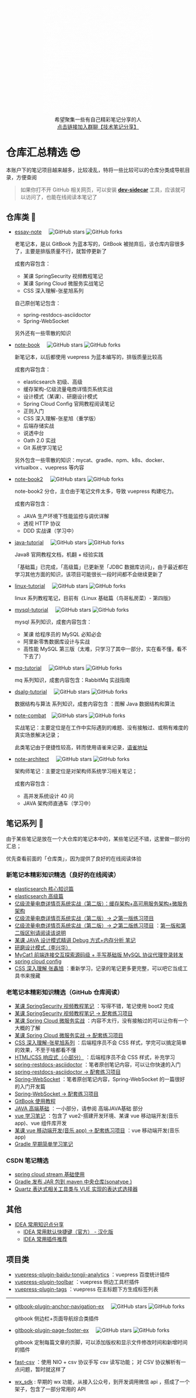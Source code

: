 <p align="center">
    <a href="https://github.com/zq99299/repository-summary" target="_blank">
     <img width="300" src="./BIGMLOGO.gif" alt="logo">
    </a>
    <br/>
    <span>希望聚集一些有自己精彩笔记分享的人</span>
    <br/>
    <a href="https://jq.qq.com/?_wv=1027&k=RE3803x2" target="_blank">点击链接加入群聊【技术笔记分享】</a>
</p>

# 仓库汇总精选 😎

本账户下的笔记项目越来越多，比较凌乱，特将一些比较可以的仓库分类成导航目录，方便查阅

> 如果你打不开 GitHub 相关网页，可以安装 **[ dev-sidecar](https://github.com/docmirror/dev-sidecar)** 工具，应该就可以访问了，也能在线阅读本笔记了

## 仓库类 🎉
- [essay-note](https://github.com/zq99299/essay-note) &nbsp; &nbsp; 
![GitHub stars](https://img.shields.io/github/stars/zq99299/essay-note)
![GitHub forks](https://img.shields.io/github/forks/zq99299/essay-note)
  
  老笔记本，是以 GitBook 为蓝本写的，GitBook 被抛弃后，该仓库内容很多了，主要是排版质量不行，就暂停更新了
  
  成套内容包含：
  
  - 某课 SpringSecurity 视频教程笔记 
  - 某课 Spring Cloud 微服务实战笔记
  - CSS 深入理解-张星旭系列
  
   自己原创笔记包含：  
  
    - spring-restdocs-asciidoctor
    - Spring-WebSocket 
  
    另外还有一些零散的知识
  
- [note-book](https://github.com/zq99299/note-book) &nbsp; &nbsp; 
  ![GitHub stars](https://img.shields.io/github/stars/zq99299/note-book)
  ![GitHub forks](https://img.shields.io/github/forks/zq99299/note-book)

  新笔记本，以后都使用 vuepress 为蓝本编写的，排版质量比较高

  成套内容包含：
  - elasticsearch 初级、高级
  - 缓存架构-亿级流量电商详情页系统实战
  - 设计模式（某课）、研磨设计模式
  - Spring Cloud Config 官网教程阅读笔记
  - 正则入门
  - CSS 深入理解-张星旭（重学版）
  - 后端存储实战
  - 说透中台
  - Oath 2.0 实战
  - Git 系统学习笔记

  另外包含一些零散的知识：mycat、gradle、npm、k8s、docker、virtualbox 、vuepress 等内容

- [note-book2](https://github.com/zq99299/note-book2) &nbsp; &nbsp; 
  ![GitHub stars](https://img.shields.io/github/stars/zq99299/note-book2)
  ![GitHub forks](https://img.shields.io/github/forks/zq99299/note-book2)

  note-book2 分仓，主仓由于笔记文件太多，导致 vuepress 构建吃力。

  成套内容包含：

  - JAVA 生产环境下性能监控与调优详解
  - 透视 HTTP 协议
  - DDD 实战课（学习中）

- [java-tutorial](https://github.com/zq99299/java-tutorial) &nbsp; &nbsp; 
  ![GitHub stars](https://img.shields.io/github/stars/zq99299/java-tutorial)
  ![GitHub forks](https://img.shields.io/github/forks/zq99299/java-tutorial)

  Java8 官网教程文档，机翻 + 经验实践

  「基础篇」已完成，「高级篇」已更新至「JDBC 数据库访问」，由于最近都在学习其他方面的知识，该项目可能很长一段时间都不会继续更新了

- [linux-tutorial](https://github.com/zq99299/linux-tutorial) &nbsp; &nbsp; 
  ![GitHub stars](https://img.shields.io/github/stars/zq99299/linux-tutorial)
  ![GitHub forks](https://img.shields.io/github/forks/zq99299/linux-tutorial)

  linux 系列教程笔记，目前有《Linux 基础篇（鸟哥私房菜）- 第四版》 

- [mysql-tutorial](https://github.com/zq99299/mysql-tutorial) &nbsp; &nbsp; 
  ![GitHub stars](https://img.shields.io/github/stars/zq99299/mysql-tutorial)
  ![GitHub forks](https://img.shields.io/github/forks/zq99299/mysql-tutorial)

  mysql 系列知识，成套内容包含：

  - 某课 给程序员的 MySQL 必知必会
  - 阿里新零售数据库设计与实战
  - 高性能 MySQL 第三版（太难，只学习了其中一部分，实在看不懂，看不下去了）

- [mq-tutorial](https://github.com/zq99299/mq-tutorial) &nbsp; &nbsp; 
  ![GitHub stars](https://img.shields.io/github/stars/zq99299/mq-tutorial)
  ![GitHub forks](https://img.shields.io/github/forks/zq99299/mq-tutorial)

  mq 系列知识，成套内容包含：RabbitMq 实战指南

- [dsalg-tutorial](https://github.com/zq99299/dsalg-tutorial) &nbsp; &nbsp; 
  ![GitHub stars](https://img.shields.io/github/stars/zq99299/dsalg-tutorial)
  ![GitHub forks](https://img.shields.io/github/forks/zq99299/dsalg-tutorial)

  数据结构与算法 系列知识，成套内容包含 ：图解 Java 数据结构和算法

- [note-combat](https://github.com/zq99299/note-combat)&nbsp; &nbsp; 
  ![GitHub stars](https://img.shields.io/github/stars/zq99299/note-combat)
  ![GitHub forks](https://img.shields.io/github/forks/zq99299/note-combat)

  实战笔记：主要定位是在工作中实际遇到的难题、没有接触过、或稍有难度的真实场景解决记录；

  此类笔记由于便捷性较高，转而使用语雀来记录，[语雀地址](https://www.yuque.com/mrcode.cn/note-actual)

- [note-architect](https://github.com/zq99299/note-architect) &nbsp; &nbsp; 
  ![GitHub stars](https://img.shields.io/github/stars/zq99299/note-architect)
  ![GitHub forks](https://img.shields.io/github/forks/zq99299/note-architect)

  架构师笔记：主要定位是对架构师系统学习相关笔记；

  成套内容包含：

  - 高并发系统设计 40 问
  - JAVA 架构师直通车（学习中）

## 笔记系列 📖 
由于某些笔记是放在一个大仓库的笔记本中的，某些笔记还不错，这里做一部分的汇总；

优先查看前面的「仓库类」，因为提供了良好的在线阅读体验

### 新笔记本精彩知识精选（良好的在线阅读）
- [elasticsearch 核心知识篇](https://zq99299.github.io/note-book/elasticsearch-core/)
- [elasticsearch 高级篇](https://zq99299.github.io/note-book/elasticsearch-senior/)
- [亿级流量电商详情页系统实战（第二版）：缓存架构+高可用服务架构+微服务架构](https://zq99299.github.io/note-book/cache-pdp/)
- [亿级流量电商详情页系统实战（第二版）-> 之第一版练习项目](https://github.com/zq99299/cache-pdp)
- [亿级流量电商详情页系统实战（第二版）-> 之第二版练习项目](https://github.com/zq99299/cache-eshop)
：[第一版和第二版区别请阅读该说明](https://github.com/zq99299/cache-pdp#%E7%AC%AC%E4%B8%80%E7%89%88%E4%B8%8E%E7%AC%AC%E4%BA%8C%E7%89%88%E7%9A%84%E5%8C%BA%E5%88%AB)
- [某课 JAVA 设计模式精讲 Debug 方式+内存分析 笔记](https://zq99299.github.io/note-book/imocc/design_pattern/)
- [研磨设计模式（李兴华）](https://zq99299.github.io/note-book/design_pattern/)
- [MyCat1 前端连接交互探索源码级 + 手写基础版 MySQL 协议代理登录转发](https://zq99299.github.io/note-book/mycat/frontend_connection_interaction.html)
- [spring cloud config](https://zq99299.github.io/note-book/spring-cloud-tutorial/config/)
- [CSS 深入理解 张鑫旭](https://zq99299.github.io/note-book/css-zxx/)
：重新学习，记录的笔记更多更完整，可以吧它当成工具书来搜藏

### 老笔记本精彩知识精选（GitHub 仓库阅读）
- [某课 SpringSecurity 视频教程笔记](https://github.com/zq99299/essay-note/blob/master/chapter/imooc/spring_security/index.md)
：写得不错，笔记使用 boot2 完成
- [某课 SpringSecurity 视频教程笔记 -> 配套练习项目](https://github.com/zq99299/spring-security)
- [某课 Spring Cloud 微服务实战](https://github.com/zq99299/essay-note/blob/master/chapter/imooc/spring_cloud/index.md)
：内容不太行，没有接触过的可以让你有一个大概的了解
- [某课 Spring Cloud 微服务实战 -> 配套练习项目](https://github.com/zq99299/immoc-spring-cloud)
- [CSS 深入理解-张星旭系列](https://github.com/zq99299/essay-note/blob/master/chapter/htmlcss/README.md)
：后端程序员不会 CSS 样式，学完可以搞定简单的效果，不至于啥都看不懂
- [HTML/CSS 响应式（小部分）](https://github.com/zq99299/essay-note/blob/master/chapter/htmlcss_responsive/index.md)
：后端程序员不会 CSS 样式，补充学习
- [spring-restdocs-asciidoctor](https://github.com/zq99299/essay-note/blob/master/chapter/spring/spring_restdocs_asciidoctor/index.md)
：笔者原创笔记内容，可以让你快速的入门
- [spring-restdocs-asciidoctor -> 配套练习项目](https://github.com/zq99299/spring-restdocs-example)
- [Spring-WebSocket](https://github.com/zq99299/essay-note/blob/master/chapter/websocket/index.md)
：笔者原创笔记内容，Spring-WebSocket 的一篇很好的入门开发篇
- [Spring-WebSocket -> 配套练习项目](https://github.com/zq99299/java-websocket-demo)
- [GitBook 使用教程](https://github.com/zq99299/gitbook-guide/blob/master/SUMMARY.md)
- [JAVA 高端基础](https://github.com/zq99299/hp-note/blob/master/SUMMARY.md)
：一小部分，请参阅 高端JAVA基础 部分
- [vue 学习笔记](https://github.com/zq99299/vue-note/blob/master/SUMMARY.md)
：包含了 vue2-搭建开发环境、某课 vue 移动端开发(音乐 app)、vue 组件库开发
- [某课 vue 移动端开发(音乐 app) -> 配套练习项目](https://github.com/zq99299/vue-music)
：vue 移动端开发(音乐 app)
- [Gradle 早期简单学习笔记](https://github.com/zq99299/gradle-note)


### CSDN 笔记精选
- [spring cloud stream 基础使用](https://blog.csdn.net/mr_zhuqiang/article/details/84820076)
- [Gradle 发布 JAR 包到 maven 中央仓库(sonatype )](https://blog.csdn.net/mr_zhuqiang/article/details/84564256)
- [Quartz 表达式相关工具类与 VUE 实现的表达式选择器](https://blog.csdn.net/mr_zhuqiang/article/details/92572042)

## 其他

- [IDEA 常用知识点分享](https://github.com/zq99299/idea)
    - [IDEA 常用默认快捷键（官方） - 汉化版](https://github.com/zq99299/idea/blob/master/shortcut/README.md)
    - [IDEA 常用插件推荐](https://github.com/zq99299/idea/blob/master/plugins/README.md)

## 项目类

- [vuepress-plugin-baidu-tongji-analytics](https://github.com/zq99299/vuepress-plugin/tree/master/vuepress-plugin-baidu-tongji-analytics)
：vuepress 百度统计插件
- [vuepress-plugin-toolbar](https://github.com/zq99299/vuepress-plugin/tree/master/vuepress-plugin-toolbar)
：vuepress 侧边工具栏插件
- [vuepress-plugin-tags](https://github.com/zq99299/vuepress-plugin/tree/master/vuepress-plugin-tags)
：vuepress 在主标题下方生成标签列表

---

- [gitbook-plugin-anchor-navigation-ex](https://github.com/zq99299/gitbook-plugin-anchor-navigation-ex) 
&nbsp; &nbsp; 
![GitHub stars](https://img.shields.io/github/stars/zq99299/gitbook-plugin-anchor-navigation-ex)
![GitHub forks](https://img.shields.io/github/forks/zq99299/gitbook-plugin-anchor-navigation-ex)

    gitbook 侧边栏+页面导航综合类插件

- [gitbook-plugin-page-footer-ex](https://github.com/zq99299/gitbook-plugin-page-footer-ex)
&nbsp; &nbsp; 
![GitHub stars](https://img.shields.io/github/stars/zq99299/gitbook-plugin-page-footer-ex)
![GitHub forks](https://img.shields.io/github/forks/zq99299/gitbook-plugin-page-footer-ex)
  
    gitbook 定制每篇文章的页脚，可以添加版权和显示文件修改时间和新增时间 的插件

- [fast-csv](https://github.com/zq99299/fast-csv)
：使用 NIO + csv 协议手写 csv 读写功能； 对 CSV 协议解析有一点问题，暂时就这样了
- [wx_sdk](https://gitee.com/zhuqiang/wx_sdk)
: 早期的 wx 功能，从接入公众号，到开发调用微信 api ，搭成了一个架子，包含了一部分常用的 API
